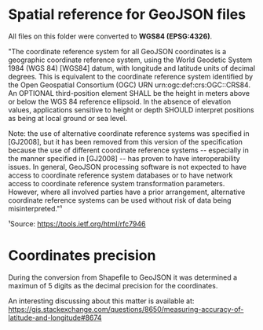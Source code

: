 # Spatial reference for GeoJSON files

All files on this folder were converted to **WGS84 (EPSG:4326)**.

"The coordinate reference system for all GeoJSON coordinates is a geographic coordinate reference system, using the World Geodetic System 1984 (WGS 84) [WGS84] datum, with longitude and latitude units of decimal degrees. This is equivalent to the coordinate reference system identified by the Open Geospatial Consortium (OGC) URN urn:ogc:def:crs:OGC::CRS84. An OPTIONAL third-position element SHALL be the height in meters above or below the WGS 84 reference ellipsoid.  In the absence of elevation values, applications sensitive to height or depth SHOULD interpret positions as being at local ground or sea level.  

Note: the use of alternative coordinate reference systems was specified in [GJ2008], but it has been removed from this version of the specification because the use of different coordinate reference systems -- especially in the manner specified in [GJ2008] -- has proven to have interoperability issues.  In general, GeoJSON processing software is not expected to have access to coordinate reference system databases or to have network access to coordinate reference system transformation parameters.  However, where all involved parties have a prior arrangement, alternative coordinate reference systems can be used without risk of data being misinterpreted."¹  

¹Source: https://tools.ietf.org/html/rfc7946

# Coordinates precision

During the conversion from Shapefile to GeoJSON it was determined a maximun of 5 digits as the decimal precision for the coordinates.

An interesting discussing about this matter is available at: https://gis.stackexchange.com/questions/8650/measuring-accuracy-of-latitude-and-longitude#8674